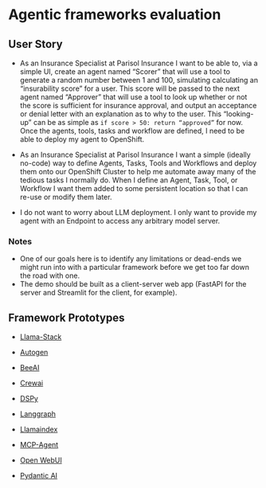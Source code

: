 # Agentic frameworks evaluation

## User Story

- As an Insurance Specialist at Parisol Insurance I want to be able to, via a simple UI, create an agent named “Scorer”
that will use a tool to generate a random number between 1 and 100, simulating calculating an “insurability score” for a user.
This score will be passed to the next agent named “Approver” that will use a tool to look up whether or not the score is sufficient for insurance
approval, and output an acceptance or denial letter with an explanation as to why to the user. This “looking-up” can be as simple as
`if score > 50: return “approved”` for now. Once the agents, tools, tasks and workflow are defined, I need to be able to deploy my agent to OpenShift.

- As an Insurance Specialist at Parisol Insurance I want a simple (ideally no-code) way to define Agents, Tasks, Tools and Workflows and deploy them
onto our OpenShift Cluster to help me automate away many of the tedious tasks I normally do. When I define an Agent, Task, Tool, or Workflow I want
them added to some persistent location so that I can re-use or modify them later.

- I do not want to worry about LLM deployment. I only want to provide my agent with an Endpoint to access any arbitrary model server.

### Notes

- One of our goals here is to identify any limitations or dead-ends we might run into with a particular framework before we get too far down the road with one.
- The demo should be built as a client-server web app (FastAPI for the server and Streamlit for the client, for example).

## Framework Prototypes
- [Llama-Stack](./prototype/frameworks/llamastack/README.md)

- [Autogen](./prototype/frameworks/autogen/README.md)
- [BeeAI](./prototype/frameworks/bee/README.md)
- [Crewai](./prototype/frameworks/crewai/README.md)
- [DSPy](./prototype/frameworks/dspy/README.md)
- [Langgraph](./prototype/frameworks/langgraph/README.md)
- [Llamaindex](./prototype/frameworks/llamaindexg/README.md)
- [MCP-Agent](./prototype/frameworks/mcp/README.md)
- [Open WebUI](./prototype/frameworks/openweb-ui/README.md)
- [Pydantic AI](./prototype/frameworks/pydantic-ai/README.md)
